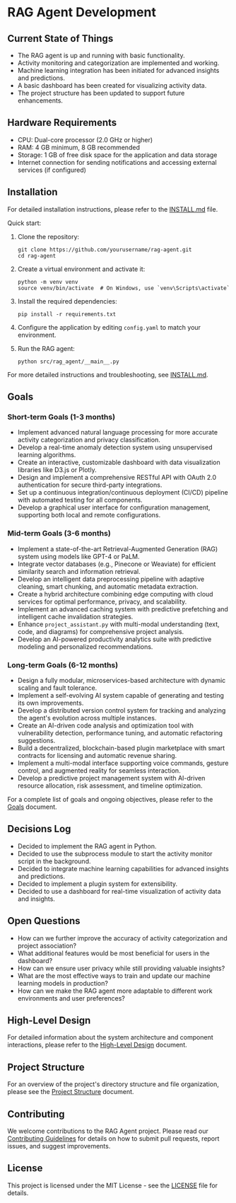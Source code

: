 # RAG Agent Development

## Current State of Things

- The RAG agent is up and running with basic functionality.
- Activity monitoring and categorization are implemented and working.
- Machine learning integration has been initiated for advanced insights and predictions.
- A basic dashboard has been created for visualizing activity data.
- The project structure has been updated to support future enhancements.

## Hardware Requirements

- CPU: Dual-core processor (2.0 GHz or higher)
- RAM: 4 GB minimum, 8 GB recommended
- Storage: 1 GB of free disk space for the application and data storage
- Internet connection for sending notifications and accessing external services (if configured)

## Installation

For detailed installation instructions, please refer to the [INSTALL.md](INSTALL.md) file.

Quick start:

1. Clone the repository:
   ```
   git clone https://github.com/yourusername/rag-agent.git
   cd rag-agent
   ```

2. Create a virtual environment and activate it:
   ```
   python -m venv venv
   source venv/bin/activate  # On Windows, use `venv\Scripts\activate`
   ```

3. Install the required dependencies:
   ```
   pip install -r requirements.txt
   ```

4. Configure the application by editing `config.yaml` to match your environment.

5. Run the RAG agent:
   ```
   python src/rag_agent/__main__.py
   ```

For more detailed instructions and troubleshooting, see [INSTALL.md](INSTALL.md).

## Goals

### Short-term Goals (1-3 months)
- Implement advanced natural language processing for more accurate activity categorization and privacy classification.
- Develop a real-time anomaly detection system using unsupervised learning algorithms.
- Create an interactive, customizable dashboard with data visualization libraries like D3.js or Plotly.
- Design and implement a comprehensive RESTful API with OAuth 2.0 authentication for secure third-party integrations.
- Set up a continuous integration/continuous deployment (CI/CD) pipeline with automated testing for all components.
- Develop a graphical user interface for configuration management, supporting both local and remote configurations.

### Mid-term Goals (3-6 months)
- Implement a state-of-the-art Retrieval-Augmented Generation (RAG) system using models like GPT-4 or PaLM.
- Integrate vector databases (e.g., Pinecone or Weaviate) for efficient similarity search and information retrieval.
- Develop an intelligent data preprocessing pipeline with adaptive cleaning, smart chunking, and automatic metadata extraction.
- Create a hybrid architecture combining edge computing with cloud services for optimal performance, privacy, and scalability.
- Implement an advanced caching system with predictive prefetching and intelligent cache invalidation strategies.
- Enhance `project_assistant.py` with multi-modal understanding (text, code, and diagrams) for comprehensive project analysis.
- Develop an AI-powered productivity analytics suite with predictive modeling and personalized recommendations.

### Long-term Goals (6-12 months)
- Design a fully modular, microservices-based architecture with dynamic scaling and fault tolerance.
- Implement a self-evolving AI system capable of generating and testing its own improvements.
- Develop a distributed version control system for tracking and analyzing the agent's evolution across multiple instances.
- Create an AI-driven code analysis and optimization tool with vulnerability detection, performance tuning, and automatic refactoring suggestions.
- Build a decentralized, blockchain-based plugin marketplace with smart contracts for licensing and automatic revenue sharing.
- Implement a multi-modal interface supporting voice commands, gesture control, and augmented reality for seamless interaction.
- Develop a predictive project management system with AI-driven resource allocation, risk assessment, and timeline optimization.

For a complete list of goals and ongoing objectives, please refer to the [Goals](status/goals.md) document.

## Decisions Log

- Decided to implement the RAG agent in Python.
- Decided to use the subprocess module to start the activity monitor script in the background.
- Decided to integrate machine learning capabilities for advanced insights and predictions.
- Decided to implement a plugin system for extensibility.
- Decided to use a dashboard for real-time visualization of activity data and insights.

## Open Questions

- How can we further improve the accuracy of activity categorization and project association?
- What additional features would be most beneficial for users in the dashboard?
- How can we ensure user privacy while still providing valuable insights?
- What are the most effective ways to train and update our machine learning models in production?
- How can we make the RAG agent more adaptable to different work environments and user preferences?

## High-Level Design

For detailed information about the system architecture and component interactions, please refer to the [High-Level Design](status/hld.txt) document.

## Project Structure

For an overview of the project's directory structure and file organization, please see the [Project Structure](status/project_structure.txt) document.

## Contributing

We welcome contributions to the RAG Agent project. Please read our [Contributing Guidelines](CONTRIBUTING.md) for details on how to submit pull requests, report issues, and suggest improvements.

## License

This project is licensed under the MIT License - see the [LICENSE](LICENSE) file for details.
